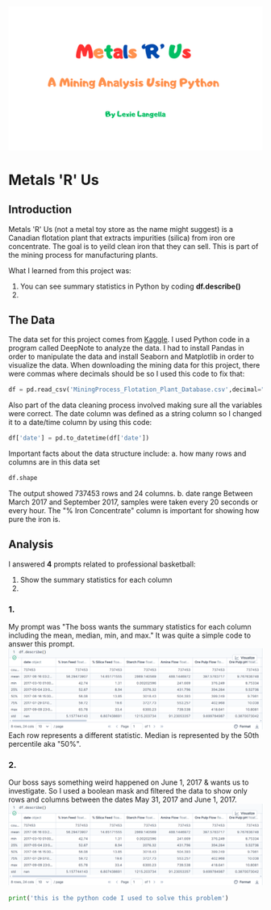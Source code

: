 <img src="images/Metals_R_Us_Title.png?raw=true"/>

# Metals 'R' Us

## Introduction
Metals 'R' Us (not a metal toy store as the name might suggest) is a Canadian flotation plant that extracts impurities (silica) from iron ore concentrate. The goal is to yeild clean iron that they can sell. This is part of the mining process for manufacturing plants. 


What I learned from this project was:
  1. You can see summary statistics in Python by coding **df.describe()**
  2. 


## The Data
The data set for this project comes from <a href="https://www.kaggle.com/datasets/edumagalhaes/quality-prediction-in-a-mining-process">Kaggle</a>. 
I used Python code in a program called DeepNote to analyze the data. I had to install Pandas in order to manipulate the data and install Seaborn and Matplotlib in order to visualize the data.
When downloading the mining data for this project, there were commas where decimals should be so I used this code to fix that: <br>
```python
df = pd.read_csv('MiningProcess_Flotation_Plant_Database.csv',decimal=",")
```

Also part of the data cleaning process involved making sure all the variables were correct. The date column was defined as a string column so I changed it to a date/time column by using this code: 
```python
df['date'] = pd.to_datetime(df['date'])
```
Important facts about the data structure include:
  a. how many rows and columns are in this data set
```python
df.shape
```
The output showed 737453 rows and 24 columns.
  b. date range
Between March 2017 and September 2017, samples were taken every 20 seconds or every hour. The "% Iron Concentrate" column is important for showing how pure the iron is.

## Analysis

I answered **4** prompts related to professional basketball:
  1. Show the summary statistics for each column
  2. 

### 1. 
My prompt was "The boss wants the summary statistics for each column including the mean, median, min, and max." It was quite a simple code to answer this prompt. 
<img src="images/Python Summary.png?raw=true"/>
Each row represents a different statistic. Median is represented by the 50th percentile aka "50%". 

### 2. 
Our boss says something weird happened on June 1, 2017 & wants us to investigate. So I used a boolean mask and filtered the data to show only rows and columns between the dates May 31, 2017 and June 1, 2017. 
<img src="images/Python Summary.png?raw=true"/>

```python
print('this is the python code I used to solve this problem')
```

